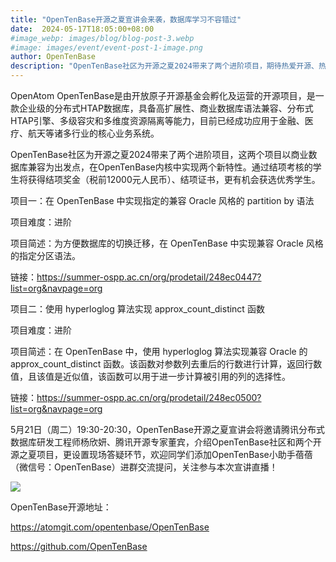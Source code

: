 ```yaml
---
title: "OpenTenBase开源之夏宣讲会来袭，数据库学习不容错过"
date:  2024-05-17T18:05:00+08:00
#image_webp: images/blog/blog-post-3.webp
#image: images/event/event-post-1-image.png
author: OpenTenBase
description: "OpenTenBase社区为开源之夏2024带来了两个进阶项目，期待热爱开源、热爱数据库技术的同学踊跃报名。"
---
```


OpenAtom OpenTenBase是由开放原子开源基金会孵化及运营的开源项目，是一款企业级的分布式HTAP数据库，具备高扩展性、商业数据库语法兼容、分布式HTAP引擎、多级容灾和多维度资源隔离等能力，目前已经成功应用于金融、医疗、航天等诸多行业的核心业务系统。

OpenTenBase社区为开源之夏2024带来了两个进阶项目，这两个项目以商业数据库兼容为出发点，在OpenTenBase内核中实现两个新特性。通过结项考核的学生将获得结项奖金（税前12000元人民币）、结项证书，更有机会获选优秀学生。

项目一：在 OpenTenBase 中实现指定的兼容 Oracle 风格的 partition by 语法

项目难度：进阶

项目简述：为方便数据库的切换迁移，在 OpenTenBase 中实现兼容 Oracle 风格的指定分区语法。

链接：https://summer-ospp.ac.cn/org/prodetail/248ec0447?list=org&navpage=org

项目二：使用 hyperloglog 算法实现 approx_count_distinct 函数

项目难度：进阶

项目简述：在 OpenTenBase 中，使用 hyperloglog 算法实现兼容 Oracle 的 approx_count_distinct 函数。该函数对参数列去重后的行数进行计算，返回行数值，且该值是近似值，该函数可以用于进一步计算被引用的列的选择性。

链接：https://summer-ospp.ac.cn/org/prodetail/248ec0500?list=org&navpage=org

5月21日（周二）19:30-20:30，OpenTenBase开源之夏宣讲会将邀请腾讯分布式数据库研发工程师杨欣妍、腾讯开源专家董宾，介绍OpenTenBase社区和两个开源之夏项目，更设置现场答疑环节，欢迎同学们添加OpenTenBase小助手蓓蓓（微信号：OpenTenBase）进群交流提问，关注参与本次宣讲直播！

<img src=../images/event-post-5-01.png class="img-fluid"  />

OpenTenBase开源地址：

https://atomgit.com/opentenbase/OpenTenBase

https://github.com/OpenTenBase